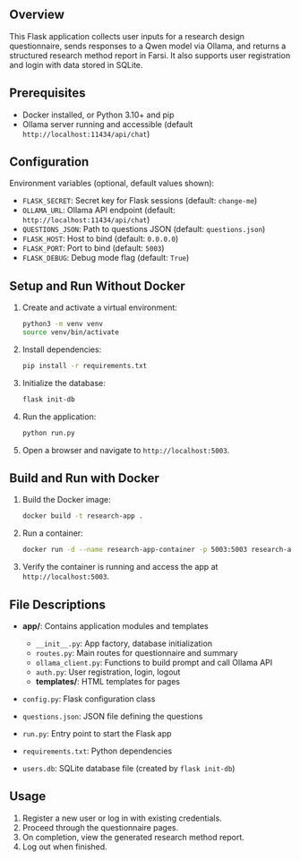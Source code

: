 
## Overview

This Flask application collects user inputs for a research design questionnaire, sends responses to a Qwen model via Ollama, and returns a structured research method report in Farsi. It also supports user registration and login with data stored in SQLite.

## Prerequisites

- Docker installed, or Python 3.10+ and pip
- Ollama server running and accessible (default `http://localhost:11434/api/chat`)

## Configuration

Environment variables (optional, default values shown):

- `FLASK_SECRET`: Secret key for Flask sessions (default: `change-me`)
- `OLLAMA_URL`: Ollama API endpoint (default: `http://localhost:11434/api/chat`)
- `QUESTIONS_JSON`: Path to questions JSON (default: `questions.json`)
- `FLASK_HOST`: Host to bind (default: `0.0.0.0`)
- `FLASK_PORT`: Port to bind (default: `5003`)
- `FLASK_DEBUG`: Debug mode flag (default: `True`)

## Setup and Run Without Docker

1. Create and activate a virtual environment:
   ```bash
   python3 -m venv venv
   source venv/bin/activate
    ```

2. Install dependencies:

   ```bash
   pip install -r requirements.txt
   ```
3. Initialize the database:

   ```bash
   flask init-db
   ```
4. Run the application:

   ```bash
   python run.py
   ```
5. Open a browser and navigate to `http://localhost:5003`.

## Build and Run with Docker

1. Build the Docker image:

   ```bash
   docker build -t research-app .
   ```
2. Run a container:

   ```bash
   docker run -d --name research-app-container -p 5003:5003 research-app
   ```
3. Verify the container is running and access the app at `http://localhost:5003`.

## File Descriptions

* **app/**: Contains application modules and templates

  * `__init__.py`: App factory, database initialization
  * `routes.py`: Main routes for questionnaire and summary
  * `ollama_client.py`: Functions to build prompt and call Ollama API
  * `auth.py`: User registration, login, logout
  * **templates/**: HTML templates for pages
* `config.py`: Flask configuration class
* `questions.json`: JSON file defining the questions
* `run.py`: Entry point to start the Flask app
* `requirements.txt`: Python dependencies
* `users.db`: SQLite database file (created by `flask init-db`)

## Usage

1. Register a new user or log in with existing credentials.
2. Proceed through the questionnaire pages.
3. On completion, view the generated research method report.
4. Log out when finished.


